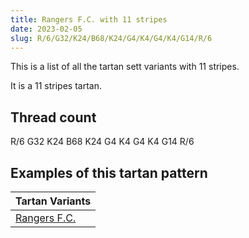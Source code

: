 ```yaml
---
title: Rangers F.C. with 11 stripes
date: 2023-02-05
slug: R/6/G32/K24/B68/K24/G4/K4/G4/K4/G14/R/6
---
```

This is a list of all the tartan sett variants with 11 stripes.

It is a 11 stripes tartan.


## Thread count
R/6 G32 K24 B68 K24 G4 K4 G4 K4 G14 R/6

## Examples of this tartan pattern

| Tartan Variants |
|---------------|
| [Rangers F.C.](/variants/r/6/g32/k24/b68/k24/g4/k4/g4/k4/g14/r/6-b304080-g30a010-k000000-rc00000)||
